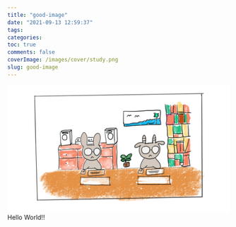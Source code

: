 ```yaml
---
title: "good-image"
date: "2021-09-13 12:59:37"
tags:
categories:
toc: true
comments: false
coverImage: /images/cover/study.png
slug: good-image
---
```


![image](/images/study.png)
Hello World!!
